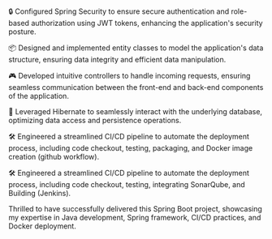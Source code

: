 🔒 Configured Spring Security to ensure secure authentication and role-based authorization using JWT tokens, enhancing the application's security posture.

📦 Designed and implemented entity classes to model the application's data structure, ensuring data integrity and efficient data manipulation.

🎮 Developed intuitive controllers to handle incoming requests, ensuring seamless communication between the front-end and back-end components of the application.

💾 Leveraged Hibernate to seamlessly interact with the underlying database, optimizing data access and persistence operations.

🛠️ Engineered a streamlined CI/CD pipeline to automate the deployment process, including code checkout, testing, packaging, and Docker image creation (github workflow).

🛠️ Engineered a streamlined CI/CD pipeline to automate the deployment process, including code checkout, testing, integrating SonarQube, and Building (Jenkins).

Thrilled to have successfully delivered this Spring Boot project, showcasing my expertise in Java development, Spring framework, CI/CD practices, and Docker deployment.
